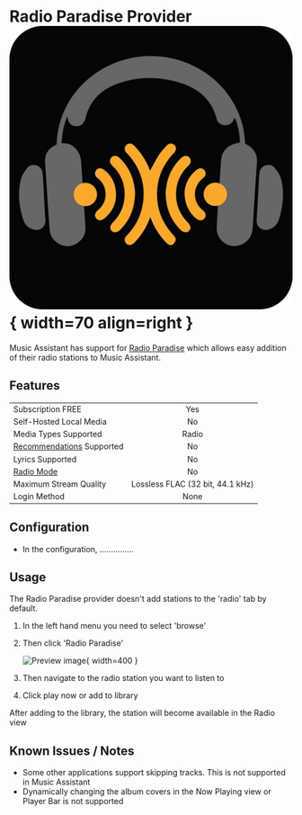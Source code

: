 
# Radio Paradise Provider ![Preview image](../assets/icons/radioparadise-icon.png){ width=70 align=right }

Music Assistant has support for [Radio Paradise](https://radioparadise.com/) which allows easy addition of their radio stations to Music Assistant.

## Features

|           |                     |
|:-----------------------|:---------------------:|
| Subscription FREE | Yes |
| Self-Hosted Local Media | No |
| Media Types Supported | Radio |
| [Recommendations](../ui.md#view-home) Supported | No |
| Lyrics Supported | No |
| [Radio Mode](../ui.md#track-menu) | No |
| Maximum Stream Quality | Lossless FLAC (32 bit, 44.1 kHz) |
| Login Method | None |

## Configuration

- In the configuration, ............... 

## Usage

The Radio Paradise provider doesn't add stations to the 'radio' tab by default.

1. In the left hand menu you need to select 'browse'
2. Then click 'Radio Paradise'

    ![Preview image](../assets/screenshots/IMG_1181.jpeg){ width=400 }

3. Then navigate to the radio station you want to listen to
4. Click play now or add to library 

After adding to the library, the station will become available in the Radio view

## Known Issues / Notes

- Some other applications support skipping tracks. This is not supported in Music Assistant
- Dynamically changing the album covers in the Now Playing view or Player Bar is not supported

